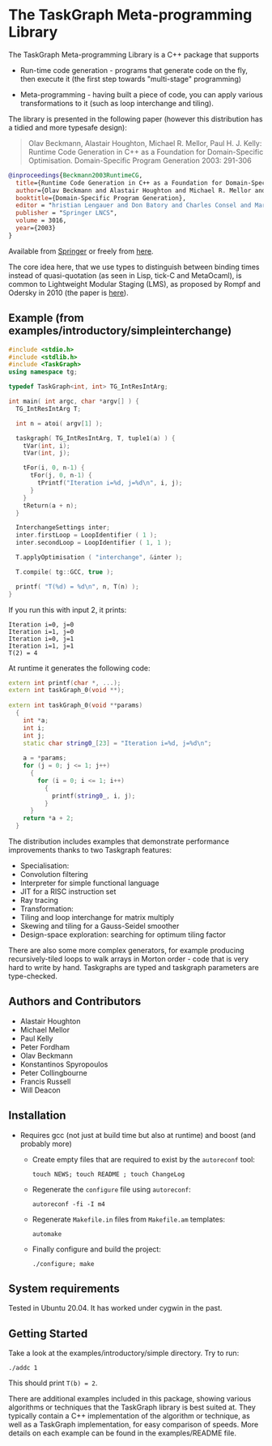 # The TaskGraph Meta-programming Library

The TaskGraph Meta-programming Library is a C++ package that supports

* Run-time code generation - programs that generate code on the fly, then execute it (the first step towards "multi-stage" programming)

* Meta-programming - having built a piece of code, you can apply various transformations to it (such as loop interchange and tiling).

The library is presented in the following paper (however this distribution has a tidied and more typesafe design):

> Olav Beckmann, Alastair Houghton, Michael R. Mellor, Paul H. J. Kelly:
> Runtime Code Generation in C++ as a Foundation for Domain-Specific Optimisation. Domain-Specific Program Generation 2003: 291-306

```bibtex
@inproceedings{Beckmann2003RuntimeCG,
  title={Runtime Code Generation in C++ as a Foundation for Domain-Specific Optimisation},
  author={Olav Beckmann and Alastair Houghton and Michael R. Mellor and Paul H. J. Kelly},
  booktitle={Domain-Specific Program Generation},
  editor = "hristian Lengauer and Don Batory and Charles Consel and Martin Odersky",
  publisher = "Springer LNCS",
  volume = 3016,
  year={2003}
}
```
Available from [Springer](https://link.springer.com/chapter/10.1007/978-3-540-25935-0_17) or freely from [here](https://www.doc.ic.ac.uk/~phjk/Publications/DagstuhlDSPGBookPaperOnTaskGraphs.pdf).

The core idea here, that we use types to distinguish between binding times instead of quasi-quotation (as seen in Lisp, tick-C and MetaOcaml), is common to Lightweight Modular Staging (LMS), as proposed by Rompf and Odersky in 2010 (the paper is [here](https://dl.acm.org/doi/10.1145/1868294.1868314)). 


## Example (from examples/introductory/simpleinterchange)
```cpp 
#include <stdio.h>
#include <stdlib.h>
#include <TaskGraph>
using namespace tg;

typedef TaskGraph<int, int> TG_IntResIntArg;

int main( int argc, char *argv[] ) {
  TG_IntResIntArg T;

  int n = atoi( argv[1] );

  taskgraph( TG_IntResIntArg, T, tuple1(a) ) {
    tVar(int, i);
    tVar(int, j);

    tFor(i, 0, n-1) {
      tFor(j, 0, n-1) {
        tPrintf("Iteration i=%d, j=%d\n", i, j);
      }
    }
    tReturn(a + n);
  }

  InterchangeSettings inter;
  inter.firstLoop = LoopIdentifier ( 1 );
  inter.secondLoop = LoopIdentifier ( 1, 1 );

  T.applyOptimisation ( "interchange", &inter );

  T.compile( tg::GCC, true );

  printf( "T(%d) = %d\n", n, T(n) );
}
```
If you run this with input 2, it prints:
``` 
Iteration i=0, j=0
Iteration i=1, j=0
Iteration i=0, j=1
Iteration i=1, j=1
T(2) = 4
```
At runtime it generates the following code:
```cpp
extern int printf(char *, ...);
extern int taskGraph_0(void **);
 
extern int taskGraph_0(void **params)
  {
    int *a;
    int i;
    int j;
    static char string0_[23] = "Iteration i=%d, j=%d\n";
 
    a = *params;
    for (j = 0; j <= 1; j++)
      {
        for (i = 0; i <= 1; i++)
          {
            printf(string0_, i, j);
          }
      }
    return *a + 2;
  }
```
The distribution includes examples that demonstrate performance improvements thanks to two Taskgraph features:
* Specialisation:
* Convolution filtering
* Interpreter for simple functional language
* JIT for a RISC instruction set
* Ray tracing
* Transformation:
* Tiling and loop interchange for matrix multiply
* Skewing and tiling for a Gauss-Seidel smoother
* Design-space exploration: searching for optimum tiling factor

There are also some more complex generators, for example producing recursively-tiled loops to walk arrays in Morton order - code that is very hard to write by hand.
Taskgraphs are typed and taskgraph parameters are type-checked.

## Authors and Contributors
* Alastair Houghton
* Michael Mellor
* Paul Kelly
* Peter Fordham
* Olav Beckmann
* Konstantinos Spyropoulos
* Peter Collingbourne
* Francis Russell
* Will Deacon

## Installation
* Requires gcc (not just at build time but also at runtime) and boost (and probably more)
    * Create empty files that are required to exist by the `autoreconf` tool:
    
        ```
        touch NEWS; touch README ; touch ChangeLog
        ```

    * Regenerate the `configure` file using `autoreconf`: 
    
        ```
        autoreconf -fi -I m4
        ```

    * Regenerate `Makefile.in` files from `Makefile.am` templates:
        
        ```
        automake
        ```

    * Finally configure and build the project:

        ```
        ./configure; make
        ```

## System requirements
Tested in Ubuntu 20.04.  It has worked under cygwin in the past.  

## Getting Started
Take a look at the examples/introductory/simple directory.  Try to run:
```
./addc 1
```
This should print `T(b) = 2`.

There are additional examples included in this package, showing various algorithms or techniques that the TaskGraph library is best suited at. They typically contain a C++ implementation of the algorithm or technique, as well as a TaskGraph implementation, for easy comparison of speeds. More details on each example can be found in the examples/README file.

